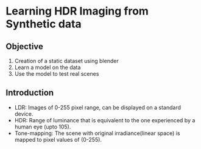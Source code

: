 # Learning HDR Imaging from Synthetic data


## Objective

1.  Creation of a static dataset using blender
2.  Learn a model on the data
3.  Use the model to test real scenes

## Introduction

  *  LDR: Images of 0-255 pixel range, can be displayed on a standard device.
  *  HDR: Range of luminance that is equivalent to the one experienced by a human eye (upto 105).
  *  Tone-mapping: The scene with original irradiance(linear space) is mapped to pixel values of (0-255).
